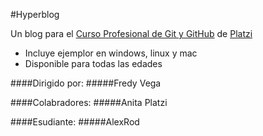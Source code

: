 #Hyperblog

Un blog para el [Curso Profesional de Git y GitHub](http://www.platzi.com/cursos/git-github "Curso Profesional de Git y GitHub") de [Platzi](http://www.platzi.com "Platzi")
* Incluye ejemplor en windows, linux y mac
* Disponible para todas las edades


####Dirigido por: 
#####Fredy Vega

####Colabradores:
#####Anita Platzi

####Esudiante:
#####AlexRod